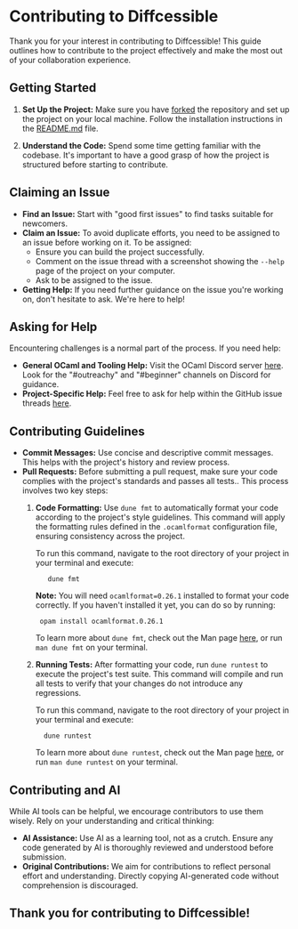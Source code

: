 # Contributing to Diffcessible

Thank you for your interest in contributing to Diffcessible! This guide outlines how to contribute to the project effectively and make the most out of your collaboration experience.

## Getting Started

1. **Set Up the Project:** Make sure you have [forked](https://github.com/panglesd/diffcessible/fork) the repository and set up the project on your local machine. Follow the installation instructions in the [README.md](https://github.com/panglesd/diffcessible/blob/main/README.md) file.

2. **Understand the Code:** Spend some time getting familiar with the codebase. It's important to have a good grasp of how the project is structured before starting to contribute.

## Claiming an Issue

- **Find an Issue:** Start with "good first issues" to find tasks suitable for newcomers.
- **Claim an Issue:** To avoid duplicate efforts, you need to be assigned to an issue before working on it. To be assigned:
  - Ensure you can build the project successfully.
  - Comment on the issue thread with a screenshot showing the `--help` page of the project on your computer.
  - Ask to be assigned to the issue.
- **Getting Help:** If you need further guidance on the issue you're working on, don't hesitate to ask. We're here to help!

## Asking for Help

Encountering challenges is a normal part of the process. If you need help:

- **General OCaml and Tooling Help:** Visit the OCaml Discord server [here](https://discord.gg/tX3h39jxR6). Look for the "#outreachy" and "#beginner" channels on Discord for guidance.
- **Project-Specific Help:** Feel free to ask for help within the GitHub issue threads [here](https://github.com/panglesd/diffcessible/issues).

## Contributing Guidelines

- **Commit Messages:** Use concise and descriptive commit messages. This helps with the project's history and review process.
- **Pull Requests:** Before submitting a pull request, make sure your code complies with the project's standards and passes all tests.. This process involves two key steps:
  1. **Code Formatting:** Use `dune fmt` to automatically format your code according to the project's style guidelines. This command will apply the formatting rules defined in the `.ocamlformat` configuration file, ensuring consistency across the project.

      To run this command, navigate to the root directory of your project in your terminal and execute:
       
            dune fmt
      
      **Note:** You will need `ocamlformat=0.26.1` installed to format your code correctly. If you haven't installed it yet, you can do so by running:
          
          opam install ocamlformat.0.26.1
      
      To learn more about `dune fmt`, check out the Man page [here](https://www.mankier.com/1/dune-fmt), or run `man dune fmt` on your terminal.

  2.  **Running Tests:** After formatting your code, run `dune runtest` to execute the project's test suite. This command will compile and run all tests to verify that your changes do not introduce any regressions.

      To run this command, navigate to the root directory of your project in your terminal and execute:
       
            dune runtest
      
      To learn more about `dune runtest`, check out the Man page [here](https://www.mankier.com/1/dune-runtest), or run `man dune runtest` on your terminal.

## Contributing and AI

While AI tools can be helpful, we encourage contributors to use them wisely. Rely on your understanding and critical thinking:

- **AI Assistance:** Use AI as a learning tool, not as a crutch. Ensure any code generated by AI is thoroughly reviewed and understood before submission.
- **Original Contributions:** We aim for contributions to reflect personal effort and understanding. Directly copying AI-generated code without comprehension is discouraged.

## Thank you for contributing to Diffcessible!

